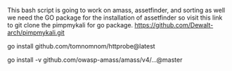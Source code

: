 This bash script is going to work on amass, assetfinder, and sorting as well we need the GO package for the installation of assetfinder so visit this link to git clone the pimpmykali for go package.
https://github.com/Dewalt-arch/pimpmykali.git

go install github.com/tomnomnom/httprobe@latest

go install -v github.com/owasp-amass/amass/v4/...@master
